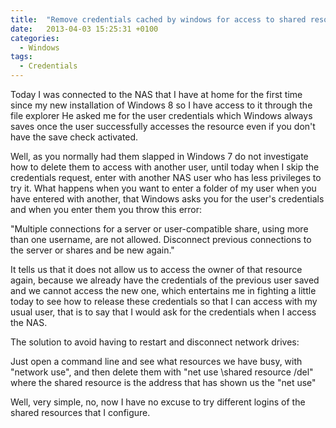 ```yaml
---
title:  "Remove credentials cached by windows for access to shared resources."
date:   2013-04-03 15:25:31 +0100
categories:
  - Windows
tags:
  - Credentials
---
```


Today I was connected to the NAS that I have at home for the first time since my new installation of Windows 8 so I have access to it through the file explorer
He asked me for the user credentials which Windows always saves once the user successfully accesses the resource even if you don't have the save check activated.

Well, as you normally had them slapped in Windows 7 do not investigate how to delete them to access with another user, until today when I skip the credentials request, enter with another NAS user who has less privileges to try it. What happens when you want to enter a folder of my user when you have entered with another, that Windows asks you for the user's credentials and when you enter them you throw this error:

"Multiple connections for a server or user-compatible share, using more than one username, are not allowed. Disconnect previous connections to the server or shares and be new again."

It tells us that it does not allow us to access the owner of that resource again, because we already have the credentials of the previous user saved and we cannot access the new one, which entertains me in fighting a little today to see how to release
these credentials so that I can access with my usual user, that is to say that I would ask for the credentials when I access the NAS.

The solution to avoid having to restart and disconnect network drives:

Just open a command line and see what resources we have busy, with "network use", and then delete them with "net use \\shared resource /del"
where the shared resource is the address that has shown us the "net use"

Well, very simple, no, now I have no excuse to try different logins of the shared resources that I configure.
